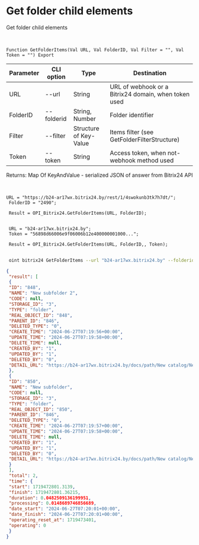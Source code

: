 ﻿---
sidebar_position: 15
---

# Get folder child elements
 Get folder child elements


<br/>


`Function GetFolderItems(Val URL, Val FolderID, Val Filter = "", Val Token = "") Export`

 | Parameter | CLI option | Type | Destination |
 |-|-|-|-|
 | URL | --url | String | URL of webhook or a Bitrix24 domain, when token used |
 | FolderID | --folderid | String, Number | Folder identifier |
 | Filter | --filter | Structure of Key-Value | Items filter (see GetFolderFilterStructure) |
 | Token | --token | String | Access token, when not-webhook method used |

 
 Returns: Map Of KeyAndValue - serialized JSON of answer from Bitrix24 API

<br/>




```bsl title="Code example"
URL = "https://b24-ar17wx.bitrix24.by/rest/1/4swokunb3tk7h7dt/";
 FolderID = "2490";
 
 Result = OPI_Bitrix24.GetFolderItems(URL, FolderID);
 
 
 URL = "b24-ar17wx.bitrix24.by";
 Token = "56898d66006e9f06006b12e400000001000...";
 
 Result = OPI_Bitrix24.GetFolderItems(URL, FolderID,, Token);
```
	


```sh title="CLI command example"
 
 oint bitrix24 GetFolderItems --url "b24-ar17wx.bitrix24.by" --folderid "2490" --filter %filter% --token "56898d66006e9f06006b12e400000001000..."

```

```json title="Result"
{
 "result": [
 {
 "ID": "848",
 "NAME": "New subfolder 2",
 "CODE": null,
 "STORAGE_ID": "3",
 "TYPE": "folder",
 "REAL_OBJECT_ID": "848",
 "PARENT_ID": "846",
 "DELETED_TYPE": "0",
 "CREATE_TIME": "2024-06-27T07:19:56+00:00",
 "UPDATE_TIME": "2024-06-27T07:19:58+00:00",
 "DELETE_TIME": null,
 "CREATED_BY": "1",
 "UPDATED_BY": "1",
 "DELETED_BY": "0",
 "DETAIL_URL": "https://b24-ar17wx.bitrix24.by/docs/path/New catalog/New subfolder 2"
 },
 {
 "ID": "850",
 "NAME": "New subfolder",
 "CODE": null,
 "STORAGE_ID": "3",
 "TYPE": "folder",
 "REAL_OBJECT_ID": "850",
 "PARENT_ID": "846",
 "DELETED_TYPE": "0",
 "CREATE_TIME": "2024-06-27T07:19:57+00:00",
 "UPDATE_TIME": "2024-06-27T07:19:58+00:00",
 "DELETE_TIME": null,
 "CREATED_BY": "1",
 "UPDATED_BY": "1",
 "DELETED_BY": "0",
 "DETAIL_URL": "https://b24-ar17wx.bitrix24.by/docs/path/New catalog/New subfolder"
 }
 ],
 "total": 2,
 "time": {
 "start": 1719472801.3139,
 "finish": 1719472801.36215,
 "duration": 0.0482509136199951,
 "processing": 0.0148689746856689,
 "date_start": "2024-06-27T07:20:01+00:00",
 "date_finish": "2024-06-27T07:20:01+00:00",
 "operating_reset_at": 1719473401,
 "operating": 0
 }
}
```
